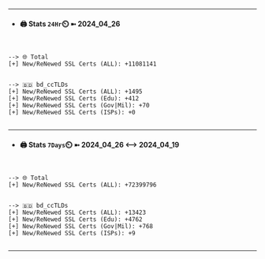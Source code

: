 

---
- #### 🖨️ **Stats** `24Hr`⏲️ ➼ 2024_04_26
```console


--> 🌐 Total
[+] New/ReNewed SSL Certs (ALL): +11081141


--> 🇧🇩 bd_ccTLDs
[+] New/ReNewed SSL Certs (ALL): +1495
[+] New/ReNewed SSL Certs (Edu): +412
[+] New/ReNewed SSL Certs (Gov|Mil): +70
[+] New/ReNewed SSL Certs (ISPs): +0


```

---
- #### 🖨️ **Stats** `7Days`⏲️ ➼ 2024_04_26 <--> 2024_04_19
```console


--> 🌐 Total
[+] New/ReNewed SSL Certs (ALL): +72399796


--> 🇧🇩 bd_ccTLDs
[+] New/ReNewed SSL Certs (ALL): +13423
[+] New/ReNewed SSL Certs (Edu): +4762
[+] New/ReNewed SSL Certs (Gov|Mil): +768
[+] New/ReNewed SSL Certs (ISPs): +9


```

---

